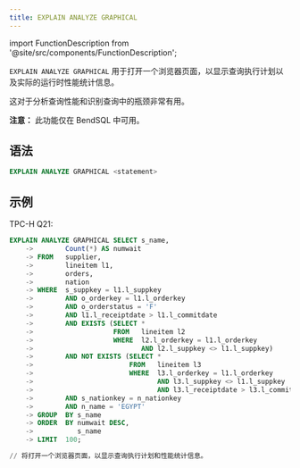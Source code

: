 ```yaml
---
title: EXPLAIN ANALYZE GRAPHICAL
---
```


import FunctionDescription from '@site/src/components/FunctionDescription';

<FunctionDescription description="Introduced: v1.2.647"/>

`EXPLAIN ANALYZE GRAPHICAL` 用于打开一个浏览器页面，以显示查询执行计划以及实际的运行时性能统计信息。

这对于分析查询性能和识别查询中的瓶颈非常有用。

**注意：** 此功能仅在 BendSQL 中可用。

## 语法

```sql
EXPLAIN ANALYZE GRAPHICAL <statement>
```

## 示例

TPC-H Q21:

```sql
EXPLAIN ANALYZE GRAPHICAL SELECT s_name,
    ->        Count(*) AS numwait
    -> FROM   supplier,
    ->        lineitem l1,
    ->        orders,
    ->        nation
    -> WHERE  s_suppkey = l1.l_suppkey
    ->        AND o_orderkey = l1.l_orderkey
    ->        AND o_orderstatus = 'F'
    ->        AND l1.l_receiptdate > l1.l_commitdate
    ->        AND EXISTS (SELECT *
    ->                    FROM   lineitem l2
    ->                    WHERE  l2.l_orderkey = l1.l_orderkey
    ->                           AND l2.l_suppkey <> l1.l_suppkey)
    ->        AND NOT EXISTS (SELECT *
    ->                        FROM   lineitem l3
    ->                        WHERE  l3.l_orderkey = l1.l_orderkey
    ->                               AND l3.l_suppkey <> l1.l_suppkey
    ->                               AND l3.l_receiptdate > l3.l_commitdate)
    ->        AND s_nationkey = n_nationkey
    ->        AND n_name = 'EGYPT'
    -> GROUP  BY s_name
    -> ORDER  BY numwait DESC,
    ->           s_name
    -> LIMIT  100;

// 将打开一个浏览器页面，以显示查询执行计划和性能统计信息。
```